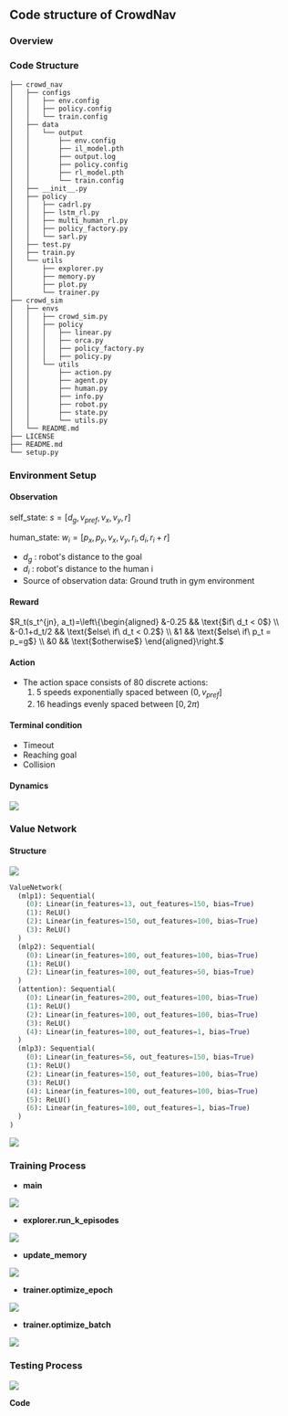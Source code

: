 ## Code structure of CrowdNav

### Overview

### Code Structure

```
├── crowd_nav
│   ├── configs
│   │   ├── env.config
│   │   ├── policy.config
│   │   └── train.config
│   ├── data
│   │   └── output
│   │       ├── env.config
│   │       ├── il_model.pth
│   │       ├── output.log
│   │       ├── policy.config
│   │       ├── rl_model.pth
│   │       └── train.config
│   ├── __init__.py
│   ├── policy
│   │   ├── cadrl.py
│   │   ├── lstm_rl.py
│   │   ├── multi_human_rl.py
│   │   ├── policy_factory.py
│   │   └── sarl.py
│   ├── test.py
│   ├── train.py
│   └── utils
│       ├── explorer.py
│       ├── memory.py
│       ├── plot.py
│       └── trainer.py
├── crowd_sim
│   ├── envs
│   │   ├── crowd_sim.py
│   │   ├── policy
│   │   │   ├── linear.py
│   │   │   ├── orca.py
│   │   │   ├── policy_factory.py
│   │   │   ├── policy.py
│   │   └── utils
│   │       ├── action.py
│   │       ├── agent.py
│   │       ├── human.py
│   │       ├── info.py
│   │       ├── robot.py
│   │       ├── state.py
│   │       └── utils.py
│   └── README.md
├── LICENSE
├── README.md
└── setup.py
```

### Environment Setup

#### Observation

self_state:        $s = [d_g, v_{pref}, v_x, v_y, r]$

human_state:   $w_i = [p_x, p_y, v_x, v_y, r_i, d_i, r_i + r]$

- $d_g$ : robot's distance to the goal
- $d_i$ : robot's distance to the human i 
- Source of observation data: Ground truth in gym environment

#### Reward

$R_t(s_t^{jn}, a_t)=\left\{\begin{aligned}
&-0.25 && \text{$if\ d_t < 0$} \\
&-0.1+d_t/2 && \text{$else\ if\ d_t < 0.2$} \\
&1 && \text{$else\ if\ p_t = p_=g$} \\
&0 && \text{$otherwise$}  
\end{aligned}\right.$

#### Action

- The action space consists of 80 discrete actions: 
  1. 5 speeds exponentially spaced between $(0, v_{pref}]$
  2. 16 headings evenly spaced between $[0, 2\pi)$

#### Terminal condition

- Timeout
- Reaching goal
- Collision

#### Dynamics

![](images/step.png)

### Value Network

#### Structure

![](images/value_network.png)

```python
ValueNetwork(
  (mlp1): Sequential(
    (0): Linear(in_features=13, out_features=150, bias=True)
    (1): ReLU()
    (2): Linear(in_features=150, out_features=100, bias=True)
    (3): ReLU()
  )
  (mlp2): Sequential(
    (0): Linear(in_features=100, out_features=100, bias=True)
    (1): ReLU()
    (2): Linear(in_features=100, out_features=50, bias=True)
  )
  (attention): Sequential(
    (0): Linear(in_features=200, out_features=100, bias=True)
    (1): ReLU()
    (2): Linear(in_features=100, out_features=100, bias=True)
    (3): ReLU()
    (4): Linear(in_features=100, out_features=1, bias=True)
  )
  (mlp3): Sequential(
    (0): Linear(in_features=56, out_features=150, bias=True)
    (1): ReLU()
    (2): Linear(in_features=150, out_features=100, bias=True)
    (3): ReLU()
    (4): Linear(in_features=100, out_features=100, bias=True)
    (5): ReLU()
    (6): Linear(in_features=100, out_features=1, bias=True)
  )
)
```

![](images/forward.png)

### Training Process

- **main**

![](images/train.png)

- **explorer.run_k_episodes**

![](images/explorer_run.png)

- **update_memory**

![](images/update_memory.png)

- **trainer.optimize_epoch**

![](images/trainer_epoch.png)

- **trainer.optimize_batch**

![](images/trainer_batch.png)

### Testing Process

![](images/test.png)

**Code**



